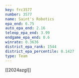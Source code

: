 ```yaml
---
key: frc3577
number: 3577
name: Saint's Robotics
epa_end: 6.75
auto_epa_end: 2.16
teleop_epa_end: 3.99
endgame_epa_end: 0.6
winrate: 0.3636
district_epa_rank: 1544
district_epa_percentile: 0.1427
type: Team
---
```

[[2024azgl]]
